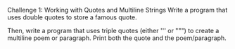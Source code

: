 Challenge 1: Working with Quotes and Multiline Strings
Write a program that uses double quotes to store a famous quote.

Then, write a program that uses triple quotes (either ''' or """) to create a multiline poem or paragraph. Print both the quote and the poem/paragraph.